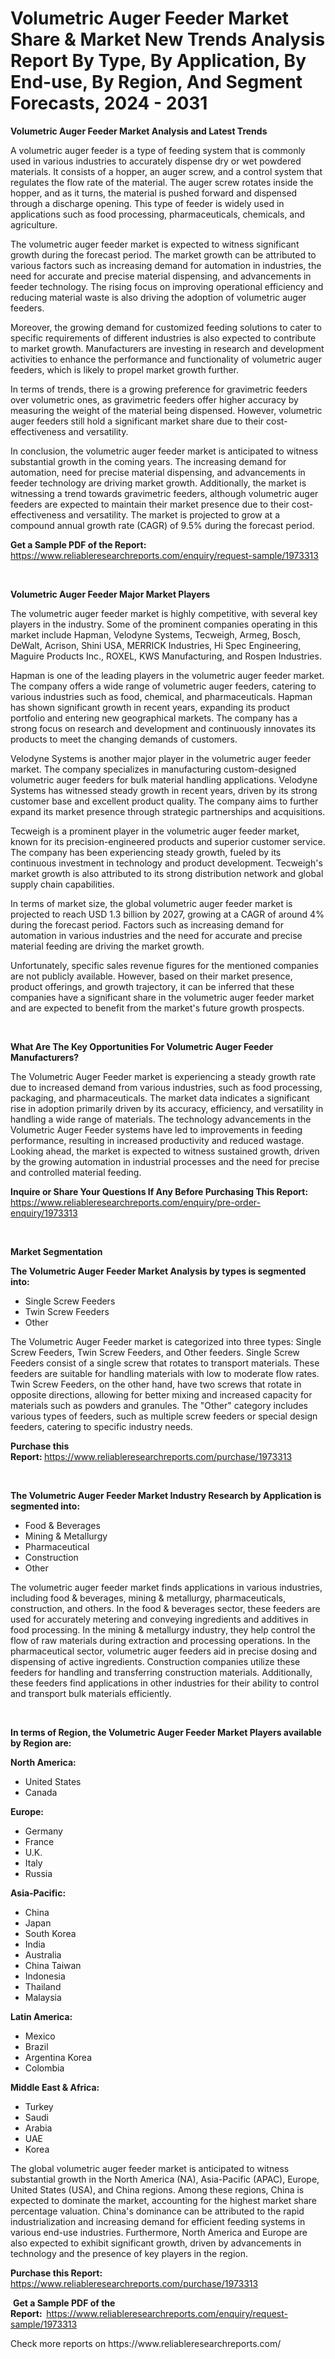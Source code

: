 <p><h1>Volumetric Auger Feeder Market Share & Market New Trends Analysis Report By Type, By Application, By End-use, By Region, And Segment Forecasts, 2024 - 2031</h1></p><p><strong>Volumetric Auger Feeder Market Analysis and Latest Trends</strong></p>
<p><p>A volumetric auger feeder is a type of feeding system that is commonly used in various industries to accurately dispense dry or wet powdered materials. It consists of a hopper, an auger screw, and a control system that regulates the flow rate of the material. The auger screw rotates inside the hopper, and as it turns, the material is pushed forward and dispensed through a discharge opening. This type of feeder is widely used in applications such as food processing, pharmaceuticals, chemicals, and agriculture.</p><p>The volumetric auger feeder market is expected to witness significant growth during the forecast period. The market growth can be attributed to various factors such as increasing demand for automation in industries, the need for accurate and precise material dispensing, and advancements in feeder technology. The rising focus on improving operational efficiency and reducing material waste is also driving the adoption of volumetric auger feeders.</p><p>Moreover, the growing demand for customized feeding solutions to cater to specific requirements of different industries is also expected to contribute to market growth. Manufacturers are investing in research and development activities to enhance the performance and functionality of volumetric auger feeders, which is likely to propel market growth further.</p><p>In terms of trends, there is a growing preference for gravimetric feeders over volumetric ones, as gravimetric feeders offer higher accuracy by measuring the weight of the material being dispensed. However, volumetric auger feeders still hold a significant market share due to their cost-effectiveness and versatility.</p><p>In conclusion, the volumetric auger feeder market is anticipated to witness substantial growth in the coming years. The increasing demand for automation, need for precise material dispensing, and advancements in feeder technology are driving market growth. Additionally, the market is witnessing a trend towards gravimetric feeders, although volumetric auger feeders are expected to maintain their market presence due to their cost-effectiveness and versatility. The market is projected to grow at a compound annual growth rate (CAGR) of 9.5% during the forecast period.</p></p>
<p><strong>Get a Sample PDF of the Report:&nbsp;</strong> <a href="https://www.reliableresearchreports.com/enquiry/request-sample/1973313">https://www.reliableresearchreports.com/enquiry/request-sample/1973313</a></p>
<p>&nbsp;</p>
<p><strong>Volumetric Auger Feeder Major Market Players</strong></p>
<p><p>The volumetric auger feeder market is highly competitive, with several key players in the industry. Some of the prominent companies operating in this market include Hapman, Velodyne Systems, Tecweigh, Armeg, Bosch, DeWalt, Acrison, Shini USA, MERRICK Industries, Hi Spec Engineering, Maguire Products Inc., ROXEL, KWS Manufacturing, and Rospen Industries.</p><p>Hapman is one of the leading players in the volumetric auger feeder market. The company offers a wide range of volumetric auger feeders, catering to various industries such as food, chemical, and pharmaceuticals. Hapman has shown significant growth in recent years, expanding its product portfolio and entering new geographical markets. The company has a strong focus on research and development and continuously innovates its products to meet the changing demands of customers.</p><p>Velodyne Systems is another major player in the volumetric auger feeder market. The company specializes in manufacturing custom-designed volumetric auger feeders for bulk material handling applications. Velodyne Systems has witnessed steady growth in recent years, driven by its strong customer base and excellent product quality. The company aims to further expand its market presence through strategic partnerships and acquisitions.</p><p>Tecweigh is a prominent player in the volumetric auger feeder market, known for its precision-engineered products and superior customer service. The company has been experiencing steady growth, fueled by its continuous investment in technology and product development. Tecweigh's market growth is also attributed to its strong distribution network and global supply chain capabilities.</p><p>In terms of market size, the global volumetric auger feeder market is projected to reach USD 1.3 billion by 2027, growing at a CAGR of around 4% during the forecast period. Factors such as increasing demand for automation in various industries and the need for accurate and precise material feeding are driving the market growth.</p><p>Unfortunately, specific sales revenue figures for the mentioned companies are not publicly available. However, based on their market presence, product offerings, and growth trajectory, it can be inferred that these companies have a significant share in the volumetric auger feeder market and are expected to benefit from the market's future growth prospects.</p></p>
<p>&nbsp;</p>
<p><strong>What Are The Key Opportunities For Volumetric Auger Feeder Manufacturers?</strong></p>
<p><p>The Volumetric Auger Feeder market is experiencing a steady growth rate due to increased demand from various industries, such as food processing, packaging, and pharmaceuticals. The market data indicates a significant rise in adoption primarily driven by its accuracy, efficiency, and versatility in handling a wide range of materials. The technology advancements in the Volumetric Auger Feeder systems have led to improvements in feeding performance, resulting in increased productivity and reduced wastage. Looking ahead, the market is expected to witness sustained growth, driven by the growing automation in industrial processes and the need for precise and controlled material feeding.</p></p>
<p><strong>Inquire or Share Your Questions If Any Before Purchasing This Report:</strong> <a href="https://www.reliableresearchreports.com/enquiry/pre-order-enquiry/1973313">https://www.reliableresearchreports.com/enquiry/pre-order-enquiry/1973313</a></p>
<p>&nbsp;</p>
<p><strong>Market Segmentation</strong></p>
<p><strong>The Volumetric Auger Feeder Market Analysis by types is segmented into:</strong></p>
<p><ul><li>Single Screw Feeders</li><li>Twin Screw Feeders</li><li>Other</li></ul></p>
<p><p>The Volumetric Auger Feeder market is categorized into three types: Single Screw Feeders, Twin Screw Feeders, and Other feeders. Single Screw Feeders consist of a single screw that rotates to transport materials. These feeders are suitable for handling materials with low to moderate flow rates. Twin Screw Feeders, on the other hand, have two screws that rotate in opposite directions, allowing for better mixing and increased capacity for materials such as powders and granules. The "Other" category includes various types of feeders, such as multiple screw feeders or special design feeders, catering to specific industry needs.</p></p>
<p><strong>Purchase this Report:&nbsp;</strong><a href="https://www.reliableresearchreports.com/purchase/1973313">https://www.reliableresearchreports.com/purchase/1973313</a></p>
<p>&nbsp;</p>
<p><strong>The Volumetric Auger Feeder Market Industry Research by Application is segmented into:</strong></p>
<p><ul><li>Food & Beverages</li><li>Mining & Metallurgy</li><li>Pharmaceutical</li><li>Construction</li><li>Other</li></ul></p>
<p><p>The volumetric auger feeder market finds applications in various industries, including food & beverages, mining & metallurgy, pharmaceuticals, construction, and others. In the food & beverages sector, these feeders are used for accurately metering and conveying ingredients and additives in food processing. In the mining & metallurgy industry, they help control the flow of raw materials during extraction and processing operations. In the pharmaceutical sector, volumetric auger feeders aid in precise dosing and dispensing of active ingredients. Construction companies utilize these feeders for handling and transferring construction materials. Additionally, these feeders find applications in other industries for their ability to control and transport bulk materials efficiently.</p></p>
<p>&nbsp;</p>
<p><strong>In terms of Region, the Volumetric Auger Feeder Market Players available by Region are:</strong></p>
<p>
    <p> <strong> North America: </strong>
        <ul>
            <li>United States</li>
            <li>Canada</li>
        </ul>
        </p> 
    <p> <strong> Europe: </strong>
        <ul>
            <li>Germany</li>
            <li>France</li>
            <li>U.K.</li>
            <li>Italy</li>
            <li>Russia</li>
        </ul>
        </p> 
    <p> <strong> Asia-Pacific: </strong>
        <ul>
            <li>China</li>
            <li>Japan</li>
            <li>South Korea</li>
            <li>India</li>
            <li>Australia</li>
            <li>China Taiwan</li>
            <li>Indonesia</li>
            <li>Thailand</li>
            <li>Malaysia</li>
        </ul>
        </p> 
    <p> <strong> Latin America: </strong>
        <ul>
            <li>Mexico</li>
            <li>Brazil</li>
            <li>Argentina Korea</li>
            <li>Colombia</li>
        </ul>
        </p> 
    <p> <strong> Middle East & Africa: </strong>
        <ul>
            <li>Turkey</li>
            <li>Saudi</li>
            <li>Arabia</li>
            <li>UAE</li>
            <li>Korea</li>
        </ul>
    </p>
    </p>
<p><p>The global volumetric auger feeder market is anticipated to witness substantial growth in the North America (NA), Asia-Pacific (APAC), Europe, United States (USA), and China regions. Among these regions, China is expected to dominate the market, accounting for the highest market share percentage valuation. China's dominance can be attributed to the rapid industrialization and increasing demand for efficient feeding systems in various end-use industries. Furthermore, North America and Europe are also expected to exhibit significant growth, driven by advancements in technology and the presence of key players in the region.</p></p>
<p><strong>Purchase this Report: </strong><a href="https://www.reliableresearchreports.com/purchase/1973313">https://www.reliableresearchreports.com/purchase/1973313</a></p>
<p>&nbsp;<strong>Get a Sample PDF of the Report:&nbsp;&nbsp;</strong><a href="https://www.reliableresearchreports.com/enquiry/request-sample/1973313">https://www.reliableresearchreports.com/enquiry/request-sample/1973313</a></p>
<p><strong></strong></p>
<p>Check more reports on https://www.reliableresearchreports.com/</p>